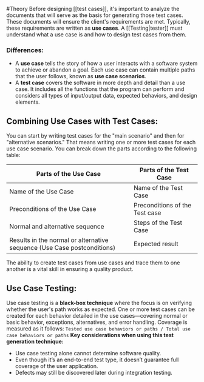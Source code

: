 #Theory 
Before designing [[test cases]], it's important to analyze the documents that will serve as the basis for generating those test cases. These documents will ensure the client's requirements are met. Typically, these requirements are written as **use cases**. A [[Testing|tester]] must understand what a use case is and how to design test cases from them.
### Differences:
- A **use case** tells the story of how a user interacts with a software system to achieve or abandon a goal. Each use case can contain multiple paths that the user follows, known as **use case scenarios**.
- A **test case** covers the software in more depth and detail than a use case. It includes all the functions that the program can perform and considers all types of input/output data, expected behaviors, and design elements.
## Combining Use Cases with Test Cases:
You can start by writing test cases for the "main scenario" and then for "alternative scenarios." That means writing one or more test cases for each use case scenario. You can break down the parts according to the following table:

| Parts of the Use Case                                                   | Parts of the Test Case         |
| ----------------------------------------------------------------------- | ------------------------------ |
| Name of the Use Case                                                    | Name of the Test Case          |
| Preconditions of the Use Case                                           | Preconditions of the Test case |
| Normal and alternative sequence                                         | Steps of the Test Case         |
| Results in the normal or alternative sequence (Use Case postconditions) | Expected result                |
The ability to create test cases from use cases and trace them to one another is a vital skill in ensuring a quality product.
## Use Case Testing:
Use case testing is a **black-box technique** where the focus is on verifying whether the user's path works as expected. One or more test cases can be created for each behavior detailed in the use cases—covering normal or basic behavior, exceptions, alternatives, and error handling.
Coverage is measured as it follows:
`Tested use case behaviors or paths / Total use case behaviors or paths`
**Key considerations when using this test generation technique:**
- Use case testing alone cannot determine software quality.
- Even though it’s an end-to-end test type, it doesn’t guarantee full coverage of the user application.
- Defects may still be discovered later during integration testing.
